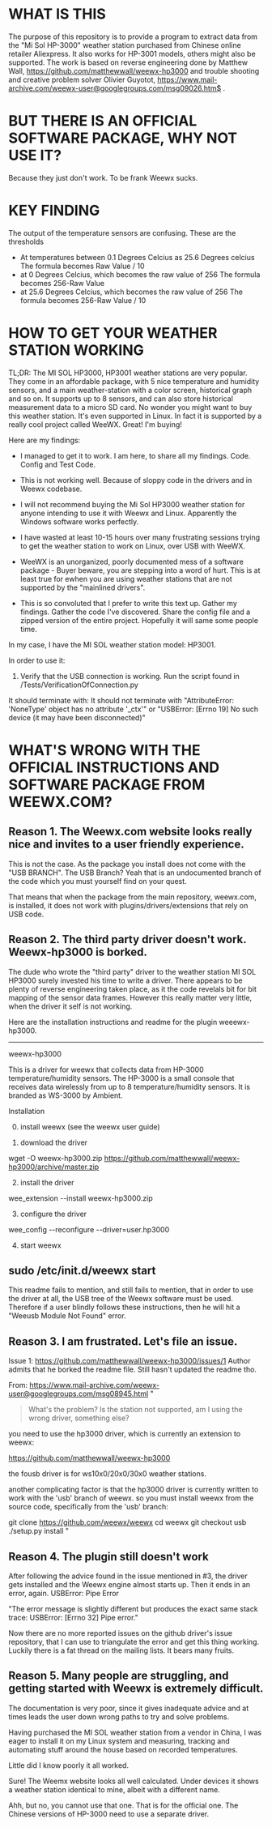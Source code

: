 # WHAT IS THIS #
The purpose of this repository is to provide a program to extract data from the "Mi Sol HP-3000" weather station purchased from Chinese online retailer Aliexpress.
It also works for HP-3001 models, others might also be supported.
The work is based on reverse engineering done by Matthew Wall, https://github.com/matthewwall/weewx-hp3000
and trouble shooting and creative problem solver Olivier Guyotot, https://www.mail-archive.com/weewx-user@googlegroups.com/msg09026.htm$ .


# BUT THERE IS AN OFFICIAL SOFTWARE PACKAGE, WHY NOT USE IT? #
Because they just don't work. To be frank Weewx sucks.


# KEY FINDING #
 The output of the temperature sensors are confusing.
 These are the thresholds 
 - At temperatures between 0.1 Degrees Celcius as 25.6 Degrees celcius
 The formula becomes Raw Value / 10
 - at 0 Degrees Celcius, which becomes the raw value of 256
 The formula becomes 256-Raw Value
 - at 25.6 Degrees Celcius, which becomes the raw value of 256
 The formula becomes 256-Raw Value / 10


# HOW TO GET YOUR WEATHER STATION WORKING #

TL;DR: 
The MI SOL HP3000, HP3001 weather stations are very popular. They come in an affordable package, with 5 nice temperature and humidity sensors, 
and a main weather-station with a color screen, historical graph and so on. It supports up to 8 sensors, and can also store historical measurement data to a micro SD card. 
No wonder you might want to buy this weather station. It's even supported in Linux. In fact it is supported by a really cool project called WeeWX. Great! I'm buying!

Here are my findings:
- I managed to get it to work. I am here, to share all my findings. Code. Config and Test Code.

- This is not working well. Because of sloppy code in the drivers and in Weewx codebase.

- I will not recommend buying the Mi Sol HP3000 weather station for anyone intending to use it with Weewx and Linux. Apparently the Windows software works perfectly.

- I have wasted at least 10-15 hours over many frustrating sessions trying to get the weather station to work on Linux, over USB with WeeWX.

- WeeWX is an unorganized, poorly documented mess of a software package - Buyer beware, you are stepping into a word of hurt.
This is at least true for ewhen you are using weather stations that are not supported by the  "mainlined drivers".

- This is so convoluted that I prefer to write this text up. Gather my findings. Gather the code I've discovered. Share the config file and a zipped version of the entire project.
Hopefully it will same some people time.

In my case, I have the MI SOL weather station model: HP3001.


In order to use it:
1. Verify that the USB connection is working.
Run the script found in /Tests/VerificationOfConnection.py

It should terminate with: 
It should not terminate with 
"AttributeError: 'NoneType' object has no attribute '_ctx'"
or
"USBError: [Errno 19] No such device (it may have been disconnected)"

# WHAT'S WRONG WITH THE OFFICIAL INSTRUCTIONS AND SOFTWARE PACKAGE FROM WEEWX.COM? #

## Reason 1. The Weewx.com website looks really nice and invites to a user friendly experience. ##
This is not the case. As the package you install does not come with the "USB BRANCH".
The USB Branch? Yeah that is an undocumented branch of the code which you must yourself find on your quest.

That means that when the package from the main repository, weewx.com, is installed, it does not work with plugins/drivers/extensions that rely on USB code.


## Reason 2. The third party driver doesn't work. Weewx-hp3000 is borked. ##
The dude who wrote the "third party" driver to the weather station MI SOL HP3000 surely invested his time to write a driver.
There appears to be plenty of reverse engineering taken place, as it the code revelals bit for bit mapping of the sensor data frames.
However this really matter very little, when the driver it self is not working.


Here are the installation instructions and readme for the plugin weeewx-hp3000.

---
weewx-hp3000

This is a driver for weewx that collects data from HP-3000 temperature/humidity
sensors.  The HP-3000 is a small console that receives data wirelessly from up
to 8 temperature/humidity sensors.  It is branded as WS-3000 by Ambient.

Installation

0) install weewx (see the weewx user guide)

1) download the driver

wget -O weewx-hp3000.zip https://github.com/matthewwall/weewx-hp3000/archive/master.zip

2) install the driver

wee_extension --install weewx-hp3000.zip

3) configure the driver

wee_config --reconfigure --driver=user.hp3000

4) start weewx

sudo /etc/init.d/weewx start
---

This readme fails to mention, and still fails to mention, that in order to use the driver at all, the USB tree of the Weewx software must be used.
Therefore if a user blindly follows these instructions, then he will hit a "Weeusb Module Not Found" error. 


## Reason 3. I am frustrated. Let's file an issue. ##

Issue 1: https://github.com/matthewwall/weewx-hp3000/issues/1
Author admits that he borked the readme file.
Still hasn't updated the readme tho.


From: https://www.mail-archive.com/weewx-user@googlegroups.com/msg08945.html
"
> What's the problem? Is the station not supported, am I using the wrong 
> driver, something else?
>

you need to use the hp3000 driver, which is currently an extension to weewx:

https://github.com/matthewwall/weewx-hp3000

the fousb driver is for ws10x0/20x0/30x0 weather stations.

another complicating factor is that the hp3000 driver is currently written 
to work with the 'usb' branch of weewx.  so you must install weewx from the 
source code, specifically from the 'usb' branch:

git clone https://github.com/weewx/weewx
cd weewx
git checkout usb
./setup.py install
"


## Reason 4. The plugin still doesn't work ##
After following the advice found in the issue mentioned in #3, the driver gets installed and the Weewx engine almost starts up.
Then it ends in an error, again.
 USBError: Pipe Error

"The error message 
is slightly different but produces the exact same stack trace: USBError: 
[Errno 32] Pipe error."

Now there are no more reported issues on the github driver's issue repository, that I can use to triangulate the error and get this thing working.
Luckily there is a fat thread on the mailing lists. It bears many fruits.

## Reason 5. Many people are struggling, and getting started with Weewx is extremely difficult. ##
The documentation is very poor, since it gives inadequate advice and at times leads the user down wrong paths to try and solve problems. 


Having purchased the MI SOL weather station from a vendor in China, I was eager to install it on my Linux system and measuring, tracking and automating stuff around the house based on recorded temperatures.

Little did I know poorly it all worked.

Sure! The Weemx website looks all well calculated.
Under devices it shows a weather station identical to mine, albeit with a different name.

Ahh, but no, you cannot use that one. That is for the official one. The Chinese versions of HP-3000 need to use a separate driver.



